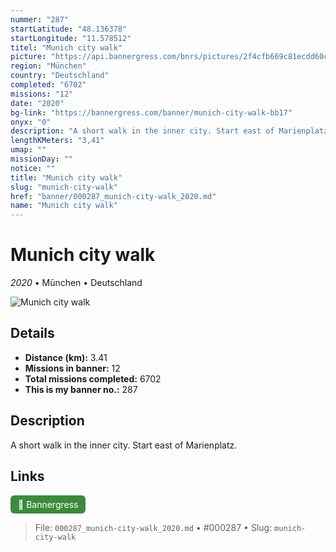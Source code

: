 ```yaml
---
nummer: "287"
startLatitude: "48.136378"
startLongitude: "11.578512"
titel: "Munich city walk"
picture: "https://api.bannergress.com/bnrs/pictures/2f4cfb669c81ecdd60c8625a9dc27fea"
region: "München"
country: "Deutschland"
completed: "6702"
missions: "12"
date: "2020"
bg-link: "https://bannergress.com/banner/munich-city-walk-bb17"
onyx: "0"
description: "A short walk in the inner city. Start east of Marienplatz."
lengthKMeters: "3,41"
umap: ""
missionDay: ""
notice: ""
title: "Munich city walk"
slug: "munich-city-walk"
href: "banner/000287_munich-city-walk_2020.md"
name: "Munich city walk"
---
```

# Munich city walk

*2020* • München • Deutschland

![Munich city walk](https://api.bannergress.com/bnrs/pictures/2f4cfb669c81ecdd60c8625a9dc27fea)



## Details
- **Distance (km):** 3.41
- **Missions in banner:** 12
- **Total missions completed:** 6702
- **This is my banner no.:** 287



## Description
A short walk in the inner city. Start east of Marienplatz.



## Links
<a href="https://bannergress.com/banner/munich-city-walk-bb17" target="_blank" style="display:inline-block;margin-right:8px;padding:6px 12px;background:#3c8b3c;color:#fff;text-decoration:none;border-radius:6px;">🔗 Bannergress</a>



> File: `000287_munich-city-walk_2020.md`
> • #000287
> • Slug: `munich-city-walk`
